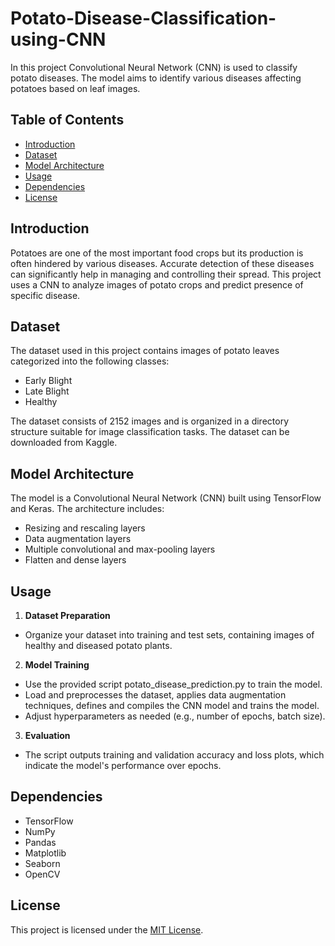 # Potato-Disease-Classification-using-CNN

In this project Convolutional Neural Network (CNN) is used to classify potato diseases. The model aims to identify various diseases affecting potatoes based on leaf images.

## Table of Contents
- [Introduction](#introduction)
- [Dataset](#dataset)
- [Model Architecture](#model-architecture)
- [Usage](#usage)
- [Dependencies](#dependencies)
- [License](#license)

## Introduction

Potatoes are one of the most important food crops but its production is often hindered by various diseases. Accurate detection of these diseases can significantly help in managing and controlling their spread. This project uses a CNN to analyze images of potato crops and predict presence of specific disease.

## Dataset

The dataset used in this project contains images of potato leaves categorized into the following classes:
- Early Blight
- Late Blight
- Healthy

The dataset consists of 2152 images and is organized in a directory structure suitable for image classification tasks. The dataset can be downloaded from Kaggle.

## Model Architecture

The model is a Convolutional Neural Network (CNN) built using TensorFlow and Keras. The architecture includes:
- Resizing and rescaling layers
- Data augmentation layers
- Multiple convolutional and max-pooling layers
- Flatten and dense layers

## Usage

1.  **Dataset Preparation**
  - Organize your dataset into training and test sets, containing images of healthy and diseased potato plants.
2.  **Model Training**
  - Use the provided script potato_disease_prediction.py to train the model.
  - Load and preprocesses the dataset, applies data augmentation techniques, defines and compiles the CNN model and trains the model.
  - Adjust hyperparameters as needed (e.g., number of epochs, batch size).
3.  **Evaluation**
  - The script outputs training and validation accuracy and loss plots, which indicate the model's performance over epochs.

## Dependencies
- TensorFlow
- NumPy
- Pandas
- Matplotlib
- Seaborn
- OpenCV

## License

This project is licensed under the [MIT License](LICENSE).









